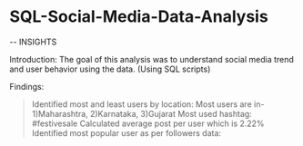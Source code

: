 # SQL-Social-Media-Data-Analysis

-- INSIGHTS 

Introduction: 
The goal of this analysis was to understand social media trend and user behavior using the data. (Using SQL scripts)

Findings:

>Identified most and least users by location: Most users are in- 1)Maharashtra, 2)Karnataka, 3)Gujarat
>Most used hashtag:  #festivesale
>Calculated average post per user which is 2.22%
>Identified most popular user as per followers data: 
